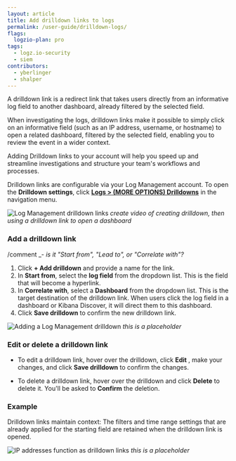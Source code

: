 ```yaml
---
layout: article
title: Add drilldown links to logs
permalink: /user-guide/drilldown-logs/
flags:
  logzio-plan: pro
tags:
  - logz.io-security
  - siem
contributors:
  - yberlinger
  - shalper
---
```


A drilldown link is a redirect link that takes users directly from an informative log field to another dashboard, already filtered by the selected field.

When investigating the logs, drilldown links make it possible to simply click on an informative field (such as an IP address, username, or hostname) to open a related dashboard, filtered by the selected field, enabling you to review the event in a wider context.

Adding Drilldown links to your account will help you speed up and streamline investigations and structure your team's workflows and processes.

Drilldown links are configurable via your Log Management account. To open the **Drilldown settings**,
click [**Logs > (MORE OPTIONS) Drilldowns**](https://app.logz.io/#/dashboard/settings/drilldowns) in the navigation menu.
<!-- link placeholder for drilldowns -->

![Log Management drilldown links](https://dytvr9ot2sszz.cloudfront.net/logz-docs/placeholderxxxx.png)
_create video of creating drilldown, then using a drilldown link to open a dashboard_ 

### Add a drilldown link

/comment _- _is it "Start from",  "Lead to", or "Correlate with"?_

1. Click **+ Add drilldown** and provide a name for the link.
1. In **Start from**, select the **log field** from the dropdown list. This is the field that will become a hyperlink.
1. In **Correlate with**, select a **Dashboard** from the dropdown list. This is the target destination of the drilldown link. When users click the log field in a dashboard or Kibana Discover, it will direct them to this dashboard.
1. Click **Save drilldown** to confirm the new drilldown link.

![Adding a Log Management drilldown](https://dytvr9ot2sszz.cloudfront.net/logz-docs/drilldowns/logdrilldown_oct2021.png)  _this is a placeholder_

### Edit or delete a drilldown link

* To edit a drilldown link, hover over the drilldown, click **Edit** <i class="li li-pencil"></i>, make your changes, and click **Save drilldown** to confirm the changes.

* To delete a drilldown link, hover over the drilldown and click **Delete** <i class="li li-trash"></i> to delete it. You'll be asked to **Confirm** the deletion.


### Example

<!-- Your Logz.io account comes with a few drilldown links preconfigured by default.

For example, IP addresses in the [Threat Overview dashboard](https://app.logz.io/#/dashboard/security/threats/overview) function as drilldown links that direct you to the **IP Investigation** dashboard in your account. This helps to speed up the investigation and to structure your team's workflow. -->

Drilldown links maintain context: The filters and time range settings that are already applied for the starting field are retained when the drilldown link is opened.

![IP addresses function as drilldown links](https://dytvr9ot2sszz.cloudfront.net/logz-docs/placeholder.png) _this is a placeholder_
